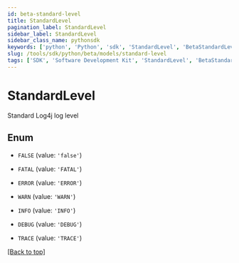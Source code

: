```yaml
---
id: beta-standard-level
title: StandardLevel
pagination_label: StandardLevel
sidebar_label: StandardLevel
sidebar_class_name: pythonsdk
keywords: ['python', 'Python', 'sdk', 'StandardLevel', 'BetaStandardLevel'] 
slug: /tools/sdk/python/beta/models/standard-level
tags: ['SDK', 'Software Development Kit', 'StandardLevel', 'BetaStandardLevel']
---
```


# StandardLevel

Standard Log4j log level

## Enum

* `FALSE` (value: `'false'`)

* `FATAL` (value: `'FATAL'`)

* `ERROR` (value: `'ERROR'`)

* `WARN` (value: `'WARN'`)

* `INFO` (value: `'INFO'`)

* `DEBUG` (value: `'DEBUG'`)

* `TRACE` (value: `'TRACE'`)

[[Back to top]](#) 

